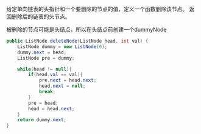 给定单向链表的头指针和一个要删除的节点的值，定义一个函数删除该节点。
返回删除后的链表的头节点。



被删除的节点可能是头结点，所以在头结点前创建一个dummyNode
```Java
public ListNode deleteNode(ListNode head, int val) {
    ListNode dummy = new ListNode(0);
    dummy.next = head;
    ListNode pre = dummy;

    while(head != null){
        if(head.val == val){
            pre.next = head.next;
            head.next = null;
            break;
        }
        pre = head;
        head = head.next;
    }
    return dummy.next;
}
```